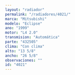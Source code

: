 ```yaml
---
layout: "radiador"
permalink: "/radiadores/4021/"
marca: "Mitsubishi"
modelo: "Eclipse"
ano: "1999"
motor: "L4 2.0"
transmision: "Automática"
parte: "432505"
clima: "Con clima"
alto: "13 5/8"
ancho: "26 5/8"
observaciones: ""
id: "4021"
---
```


